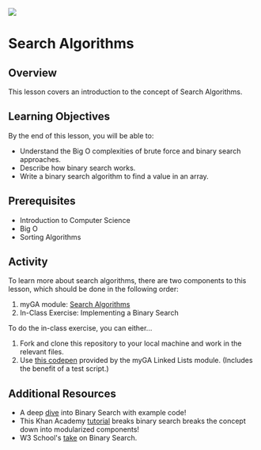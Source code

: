 ![](https://ga-dash.s3.amazonaws.com/production/assets/logo-9f88ae6c9c3871690e33280fcf557f33.png) 

# Search Algorithms

## Overview

This lesson covers an introduction to the concept of Search Algorithms. 

## Learning Objectives

By the end of this lesson, you will be able to:

-   Understand the Big O complexities of brute force and binary search approaches.
-   Describe how binary search works.
-   Write a binary search algorithm to find a value in an array.

## Prerequisites

-   Introduction to Computer Science
-   Big O
-   Sorting Algorithms

## Activity

To learn more about search algorithms, there are two components to this lesson, which should be done in the following order:

1. myGA module: [Search Algorithms](https://my.generalassemb.ly/activities/633)
1. In-Class Exercise: Implementing a Binary Search

To do the in-class exercise, you can either...

1. Fork and clone this repository to your local machine and work in the relevant files.
2. Use [this codepen](https://codepen.io/GAmarketing/pen/aMbWQj?editors=0010#0) provided by the myGA Linked Lists module. (Includes the benefit of a test script.)

## Additional Resources

-   A deep [dive](https://www.geeksforgeeks.org/binary-search-in-javascript/) into Binary Search with example code! 
- This Khan Academy [tutorial](https://www.khanacademy.org/computing/computer-science/algorithms/binary-search/a/binary-search) breaks binary search breaks the concept down into modularized components! 
- W3 School's [take](https://www.w3schools.in/data-structures-tutorial/searching-techniques/#:~:text=Binary%20search%20is%20a%20very,the%20center%20of%20the%20list.) on Binary Search.
